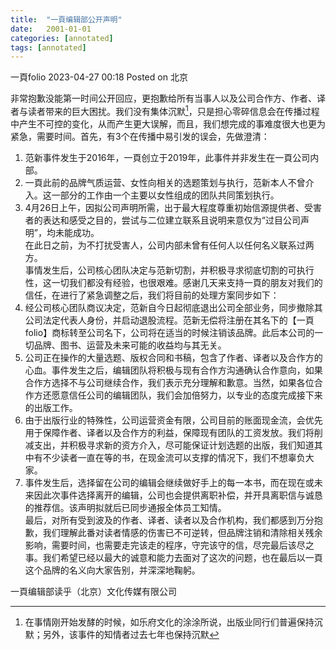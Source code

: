 ```yaml
---
title:  "一頁编辑部公开声明"
date:   2001-01-01 
categories: [annotated]
tags: [annotated]
---
```


一頁folio 2023-04-27 00:18 Posted on 北京  

非常抱歉没能第一时间公开回应，更抱歉给所有当事人以及公司合作方、作者、译者与读者带来的巨大困扰。我们没有集体沉默[^1]，只是担心零碎信息会在传播过程中产生不可控的变化，从而产生更大误解，而且，我们想完成的事难度很大也更为紧急，需要时间。首先，有3个在传播中易引发的误会，先做澄清：  

1. 范新事件发生于2016年，一頁创立于2019年，此事件并非发生在一頁公司内部。  
2. 一頁此前的品牌气质运营、女性向相关的选题策划与执行，范新本人不曾介入。这一部分的工作由一个主要以女性组成的团队共同策划执行。  
3. 4月26日上午，因拟公司声明所需，出于最大程度尊重初始信源提供者、受害者的表达和感受之目的，尝试与二位建立联系且说明来意仅为“过目公司声明”，均未能成功。  
在此日之前，为不打扰受害人，公司内部未曾有任何人以任何名义联系过两方。  
事情发生后，公司核心团队决定与范新切割，并积极寻求彻底切割的可执行性，这一切我们都没有经验，也很艰难。感谢几天来支持一頁的朋友对我们的信任，在进行了紧急调整之后，我们将目前的处理方案同步如下：
1. 经公司核心团队商议决定，范新自今日起彻底退出公司全部业务，同步撤除其公司法定代表人身份，并启动退股流程。范新无偿将注册在其名下的【一頁folio】商标转至公司名下，公司将在适当的时候注销该品牌。此后本公司的一切品牌、图书、运营及未来可能的收益均与其无关。  
2. 公司正在操作的大量选题、版权合同和书稿，包含了作者、译者以及合作方的心血。事件发生之后，编辑团队将积极与现有合作方沟通确认合作意向，如果合作方选择不与公司继续合作，我们表示充分理解和歉意。当然，如果各位合作方还愿意信任公司的编辑团队，我们会加倍努力，以专业的态度完成接下来的出版工作。  
3. 由于出版行业的特殊性，公司运营资金有限，公司目前的账面现金流，会优先用于保障作者、译者以及合作方的利益，保障现有团队的工资发放。我们将削减支出，并积极寻求新的资方介入，尽可能保证计划选题的出版，我们知道其中有不少读者一直在等的书，在现金流可以支撑的情况下，我们不想辜负大家。  
4. 事件发生后，选择留在公司的编辑会继续做好手上的每一本书，而在现在或未来因此次事件选择离开的编辑，公司也会提供离职补偿，并开具离职信与诚恳的推荐信。该声明拟就后已同步通报全体员工知情。  
最后，对所有受到波及的作者、译者、读者以及合作机构，我们都感到万分抱歉，我们理解此番对读者情感的伤害已不可逆转，但品牌注销和清除相关残余影响，需要时间，也需要走完该走的程序，守完该守的信，尽完最后该尽之事。我们希望已经以最大的诚意和能力去面对了这次的问题，也在最后以一頁这个品牌的名义向大家告别，并深深地鞠躬。  

一頁编辑部读乎（北京）文化传媒有限公司

[^1]: 在事情刚开始发酵的时候，如乐府文化的涂涂所说，出版业同行们普遍保持沉默；另外，该事件的知情者过去七年也保持沉默
